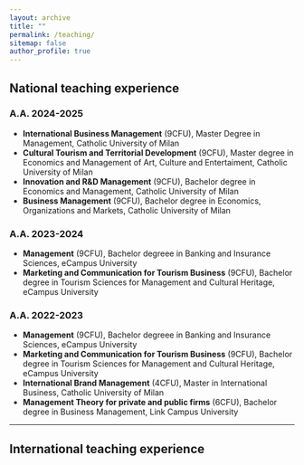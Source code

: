 ```yaml
---
layout: archive
title: ""
permalink: /teaching/
sitemap: false
author_profile: true
---
```


## National teaching experience 

### A.A. 2024-2025 ###

- **International Business Management** (9CFU), Master Degree in Management, Catholic University of Milan
- **Cultural Tourism and Territorial Development** (9CFU), Master degree in Economics and Management of Art, Culture and Entertaiment, Catholic University of Milan
- **Innovation and R&D Management** (9CFU), Bachelor degree in Economics and Management, Catholic University of Milan
- **Business Management** (9CFU), Bachelor degree in Economics, Organizations and Markets, Catholic University of Milan

### A.A. 2023-2024 ###

- **Management** (9CFU), Bachelor degreee in Banking and Insurance Sciences, eCampus University
- **Marketing and Communication for Tourism Business** (9CFU), Bachelor degree in Tourism Sciences for Management and Cultural Heritage, eCampus University

### A.A. 2022-2023 ###

- **Management** (9CFU), Bachelor degreee in Banking and Insurance Sciences, eCampus University
- **Marketing and Communication for Tourism Business** (9CFU), Bachelor degree in Tourism Sciences for Management and Cultural Heritage, eCampus University
- **International Brand Management** (4CFU), Master in International Business, Catholic University of Milan
- **Management Theory for private and public firms** (6CFU), Bachelor degree in Business Management, Link Campus University


---

## International teaching experience
